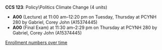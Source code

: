 **CCS 123**: Policy\Politics Climate Change (4 units)

- **A00** (Lecture) at 11:00 am–12:20 pm on Tuesday, Thursday at PCYNH 280 by Gabriel, Corey John (A15374445)
- **A00** (Final Exam) at 11:30 am–2:29 pm on Thursday at PCYNH 280 by Gabriel, Corey John (A15374445)

[Enrollment numbers over time](./CCS123.tsv)
